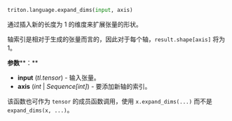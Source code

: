 ```python
triton.language.expand_dims(input, axis)
```


通过插入新的长度为 1 的维度来扩展张量的形状。


轴索引是相对于生成的张量而言的，因此对于每个轴，`result.shape[axis]` 将为 1。


**参数****：**

* **input** (*tl.tensor*) - 输入张量。
* **axis** (*int* | *Sequence[int]*) - 要添加新轴的索引。

该函数也可作为 `tensor` 的成员函数调用，使用 `x.expand_dims(...)` 而不是 `expand_dims(x, ...)`。


